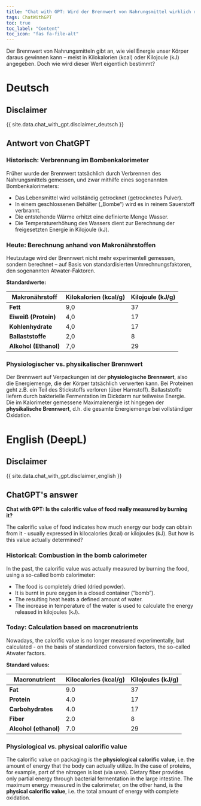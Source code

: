 ```yaml
---
title: "Chat with GPT: Wird der Brennwert von Nahrungsmittel wirklich durch Verbrennen gemessen?"
tags: ChatWithGPT
toc: true
toc_label: "Content"
toc_icon: "fas fa-file-alt"
---
```


Der Brennwert von Nahrungsmitteln gibt an, wie viel Energie unser Körper daraus gewinnen kann – meist in Kilokalorien (kcal) oder Kilojoule (kJ) angegeben. Doch wie wird dieser Wert eigentlich bestimmt?

# Deutsch

## Disclaimer
{{ site.data.chat_with_gpt.disclaimer_deutsch }}

## Antwort von ChatGPT

### Historisch: Verbrennung im Bombenkalorimeter
Früher wurde der Brennwert tatsächlich durch Verbrennen des Nahrungsmittels gemessen, und zwar mithilfe eines sogenannten Bombenkalorimeters:

- Das Lebensmittel wird vollständig getrocknet (getrocknetes Pulver).
- In einem geschlossenen Behälter („Bombe“) wird es in reinem Sauerstoff verbrannt.
- Die entstehende Wärme erhitzt eine definierte Menge Wasser.
- Die Temperaturerhöhung des Wassers dient zur Berechnung der freigesetzten Energie in Kilojoule (kJ).

### Heute: Berechnung anhand von Makronährstoffen
Heutzutage wird der Brennwert nicht mehr experimentell gemessen, sondern berechnet – auf Basis von standardisierten Umrechnungsfaktoren, den sogenannten Atwater-Faktoren.

**Standardwerte:**

| Makronährstoff       | Kilokalorien (kcal/g) | Kilojoule (kJ/g) |
|----------------------|------------------------|-------------------|
| **Fett**             | 9,0                    | 37                |
| **Eiweiß (Protein)** | 4,0                    | 17                |
| **Kohlenhydrate**    | 4,0                    | 17                |
| **Ballaststoffe**    | 2,0                    | 8                 |
| **Alkohol (Ethanol)**| 7,0                    | 29                |

### Physiologischer vs. physikalischer Brennwert
Der Brennwert auf Verpackungen ist der **physiologische Brennwert**, also die Energiemenge, die der Körper tatsächlich verwerten kann. Bei Proteinen geht z.B. ein Teil des Stickstoffs verloren (über Harnstoff). Ballaststoffe liefern durch bakterielle Fermentation im Dickdarm nur teilweise Energie. Die im Kalorimeter gemessene Maximalenergie ist hingegen der **physikalische Brennwert**, d.h. die gesamte Energiemenge bei vollständiger Oxidation.


# English (DeepL)

## Disclaimer
{{ site.data.chat_with_gpt.disclaimer_english }}

## ChatGPT's answer
**Chat with GPT: Is the calorific value of food really measured by burning it?**

The calorific value of food indicates how much energy our body can obtain from it - usually expressed in kilocalories (kcal) or kilojoules (kJ). But how is this value actually determined?

### Historical: Combustion in the bomb calorimeter
In the past, the calorific value was actually measured by burning the food, using a so-called bomb calorimeter:

- The food is completely dried (dried powder).
- It is burnt in pure oxygen in a closed container (“bomb”).
- The resulting heat heats a defined amount of water.
- The increase in temperature of the water is used to calculate the energy released in kilojoules (kJ).

### Today: Calculation based on macronutrients
Nowadays, the calorific value is no longer measured experimentally, but calculated - on the basis of standardized conversion factors, the so-called Atwater factors.

**Standard values:**

| Macronutrient | Kilocalories (kcal/g) | Kilojoules (kJ/g) |
|----------------------|------------------------|-------------------|
| **Fat** | 9.0 | 37 |
| **Protein** | 4.0 | 17 |
| **Carbohydrates** | 4.0 | 17 |
| **Fiber** | 2.0 | 8 |
| **Alcohol (ethanol)**| 7.0 | 29 |


### Physiological vs. physical calorific value
The calorific value on packaging is the **physiological calorific value**, i.e. the amount of energy that the body can actually utilize. In the case of proteins, for example, part of the nitrogen is lost (via urea). Dietary fiber provides only partial energy through bacterial fermentation in the large intestine. The maximum energy measured in the calorimeter, on the other hand, is the **physical calorific value**, i.e. the total amount of energy with complete oxidation.
